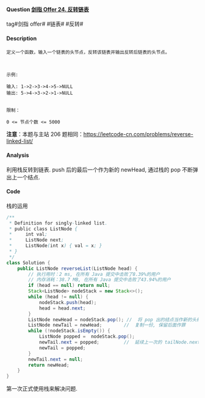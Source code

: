 #### Question [剑指 Offer 24. 反转链表](https://leetcode-cn.com/problems/fan-zhuan-lian-biao-lcof/)

tag#剑指 offer# #链表# #反转#



#### Description

```
定义一个函数，输入一个链表的头节点，反转该链表并输出反转后链表的头节点。

 

示例:

输入: 1->2->3->4->5->NULL
输出: 5->4->3->2->1->NULL
 

限制：

0 <= 节点个数 <= 5000

```

**注意**：本题与主站 206 题相同：https://leetcode-cn.com/problems/reverse-linked-list/



#### Analysis

利用栈反转到链表. push 后的最后一个作为新的 newHead, 通过栈的 pop 不断弹出上一个结点.



#### Code

栈的运用

```java
/**
 * Definition for singly-linked list.
 * public class ListNode {
 *     int val;
 *     ListNode next;
 *     ListNode(int x) { val = x; }
 * }
 */
class Solution {
    public ListNode reverseList(ListNode head) {
        // 执行用时：2 ms, 在所有 Java 提交中击败了8.39%的用户
        // 内存消耗：38.7 MB, 在所有 Java 提交中击败了43.94%的用户
        if (head == null) return null;
        Stack<ListNode> nodeStack = new Stack<>();
        while (head != null) {
            nodeStack.push(head);
            head = head.next;
        }
        ListNode newHead = nodeStack.pop(); //  将 pop 出的结点当作新的头结点        
        ListNode newTail = newHead;        //  复制一份, 保留后面作罪
        while (!nodeStack.isEmpty()) {      
            ListNode popped =  nodeStack.pop();     
            newTail.next = popped;         //  延续上一次的 tailNode.next
            newTail = popped;  
        }
        newTail.next = null;
        return newHead;
    }
}
```

第一次正式使用栈来解决问题.



